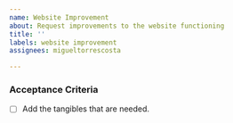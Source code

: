 ```yaml
---
name: Website Improvement
about: Request improvements to the website functioning
title: ''
labels: website improvement
assignees: migueltorrescosta

---
```


<!-- Description of the issue -->

### Acceptance Criteria

- [ ] Add the tangibles that are needed.
